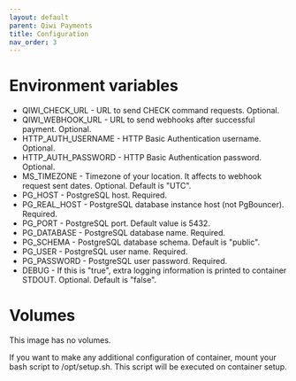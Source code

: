 ```yaml
---
layout: default
parent: Qiwi Payments
title: Configuration
nav_order: 3
---
```


Environment variables
=====================

- QIWI_CHECK_URL - URL to send CHECK command requests. Optional.
- QIWI_WEBHOOK_URL - URL to send webhooks after successful payment. Optional.
- HTTP_AUTH_USERNAME - HTTP Basic Authentication username. Optional.
- HTTP_AUTH_PASSWORD - HTTP Basic Authentication password. Optional.
- MS_TIMEZONE - Timezone of your location. It affects to webhook request sent dates.  Optional. Default is "UTC".
- PG_HOST - PostgreSQL host. Required.
- PG_REAL_HOST - PostgreSQL database instance host (not PgBouncer). Required.
- PG_PORT - PostgreSQL port. Default value is 5432.
- PG_DATABASE - PostgreSQL database name. Required.
- PG_SCHEMA - PostgreSQL database schema. Default is "public".
- PG_USER - PostgreSQL user name. Required.
- PG_PASSWORD - PostgreSQL user password. Required.
- DEBUG - If this is "true", extra logging information is printed to container STDOUT. Optional. Default is "false".

Volumes
=======

This image has no volumes.

If you want to make any additional configuration of container, mount your bash script to /opt/setup.sh. This script will be executed on container setup.
